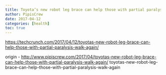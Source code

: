 ```yaml
---
title: Toyota’s new robot leg brace can help those with partial paralysis walk again
author: PipisCrew
date: 2017-04-12
categories: [health]
toc: true
---
```


https://techcrunch.com/2017/04/12/toyotas-new-robot-leg-brace-can-help-those-with-partial-paralysis-walk-again/

origin - http://www.pipiscrew.com/2017/04/toyotas-new-robot-leg-brace-can-help-those-with-partial-paralysis-walk-again/ toyotas-new-robot-leg-brace-can-help-those-with-partial-paralysis-walk-again